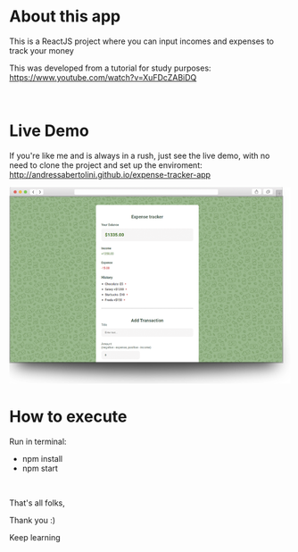 # About this app

This is a ReactJS project where you can input incomes and expenses to track your money

This was developed from a tutorial for study purposes: https://www.youtube.com/watch?v=XuFDcZABiDQ

<br />

# Live Demo
If you're like me and is always in a rush, just see the live demo, with no need to clone the project and set up the enviroment:
http://andressabertolini.github.io/expense-tracker-app

[![Thumbnail](thumbnail.png?raw=true "Preview")](http://andressabertolini.github.io/expense-tracker-app)


# How to execute

Run in terminal:
- npm install
- npm start

<br />

That's all folks,

Thank you :)

Keep learning
